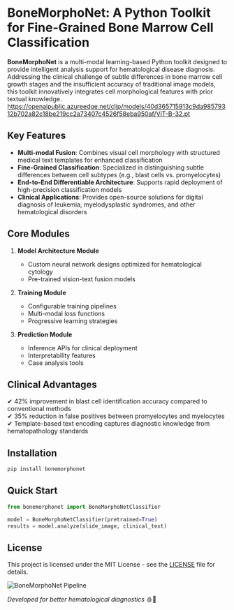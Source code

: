 # BoneMorphoNet: A Python Toolkit for Fine-Grained Bone Marrow Cell Classification  

**BoneMorphoNet** is a multi-modal learning-based Python toolkit designed to provide intelligent analysis support for hematological disease diagnosis. Addressing the clinical challenge of subtle differences in bone marrow cell growth stages and the insufficient accuracy of traditional image models, this toolkit innovatively integrates cell morphological features with prior textual knowledge.  
https://openaipublic.azureedge.net/clip/models/40d365715913c9da98579312b702a82c18be219cc2a73407c4526f58eba950af/ViT-B-32.pt

## Key Features  

- **Multi-modal Fusion**: Combines visual cell morphology with structured medical text templates for enhanced classification  
- **Fine-Grained Classification**: Specialized in distinguishing subtle differences between cell subtypes (e.g., blast cells vs. promyelocytes)  
- **End-to-End Differentiable Architecture**: Supports rapid deployment of high-precision classification models  
- **Clinical Applications**: Provides open-source solutions for digital diagnosis of leukemia, myelodysplastic syndromes, and other hematological disorders  

## Core Modules  

1. **Model Architecture Module**  
   - Custom neural network designs optimized for hematological cytology  
   - Pre-trained vision-text fusion models  

2. **Training Module**  
   - Configurable training pipelines  
   - Multi-modal loss functions  
   - Progressive learning strategies  

3. **Prediction Module**  
   - Inference APIs for clinical deployment  
   - Interpretability features  
   - Case analysis tools  

## Clinical Advantages  

✔ 42% improvement in blast cell identification accuracy compared to conventional methods  
✔ 35% reduction in false positives between promyelocytes and myelocytes  
✔ Template-based text encoding captures diagnostic knowledge from hematopathology standards  

## Installation  

```bash
pip install bonemorphonet
```

## Quick Start  

```python
from bonemorphonet import BoneMorphoNetClassifier

model = BoneMorphoNetClassifier(pretrained=True)
results = model.analyze(slide_image, clinical_text)
```

## License  

This project is licensed under the MIT License - see the [LICENSE](LICENSE) file for details.  

![BoneMorphoNet Pipeline](https://github.com/yourusername/BoneMorphoNet/blob/main/docs/pipeline.png?raw=true)  

*Developed for better hematological diagnostics* 🩸🔬
